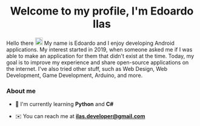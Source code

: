 <h1 align="center">Welcome to my profile, I'm Edoardo Ilas</h1>

<p>Hello there <img src="https://raw.githubusercontent.com/MartinHeinz/MartinHeinz/master/wave.gif" width="20px" height="20px"> My name is Edoardo and I enjoy developing Android applications. My interest started in 2019, when someone asked me if I was able to make an application for them that didn't exist at the time. Today, my goal is to improve my experience and share open-source applications on the internet. I've also tried other stuff, such as Web Design, Web Development, Game Development, Arduino, and more.</p>

### About me

- 📖 I'm currently learning **Python** and **C#**

- ✉️ You can reach me at **ilas.developer@gmail.com**
